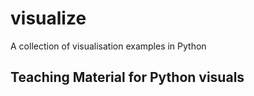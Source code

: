 # visualize
A collection of visualisation examples in Python
## Teaching Material for Python visuals
